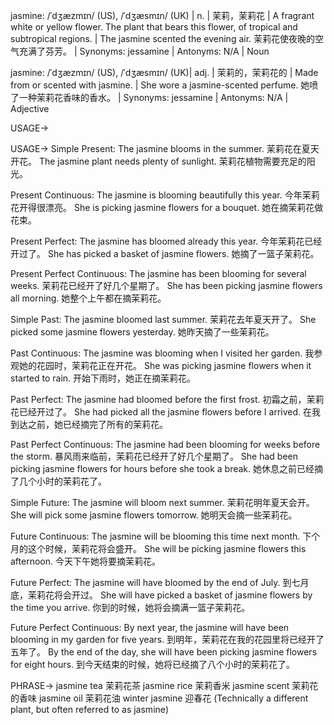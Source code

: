 jasmine: /ˈdʒæzmɪn/ (US), /ˈdʒæsmɪn/ (UK) | n. | 茉莉，茉莉花 |  A fragrant white or yellow flower.  The plant that bears this flower, of tropical and subtropical regions.  |  The jasmine scented the evening air. 茉莉花使夜晚的空气充满了芬芳。 | Synonyms: jessamine | Antonyms: N/A | Noun

jasmine: /ˈdʒæzmɪn/ (US), /ˈdʒæsmɪn/ (UK)| adj. | 茉莉的，茉莉花的 | Made from or scented with jasmine. | She wore a jasmine-scented perfume. 她喷了一种茉莉花香味的香水。 | Synonyms: jessamine | Antonyms: N/A | Adjective


USAGE->

USAGE->
Simple Present:
The jasmine blooms in the summer. 茉莉花在夏天开花。
The jasmine plant needs plenty of sunlight. 茉莉花植物需要充足的阳光。

Present Continuous:
The jasmine is blooming beautifully this year. 今年茉莉花开得很漂亮。
She is picking jasmine flowers for a bouquet. 她在摘茉莉花做花束。

Present Perfect:
The jasmine has bloomed already this year. 今年茉莉花已经开过了。
She has picked a basket of jasmine flowers. 她摘了一篮子茉莉花。

Present Perfect Continuous:
The jasmine has been blooming for several weeks. 茉莉花已经开了好几个星期了。
She has been picking jasmine flowers all morning. 她整个上午都在摘茉莉花。

Simple Past:
The jasmine bloomed last summer. 茉莉花去年夏天开了。
She picked some jasmine flowers yesterday. 她昨天摘了一些茉莉花。

Past Continuous:
The jasmine was blooming when I visited her garden. 我参观她的花园时，茉莉花正在开花。
She was picking jasmine flowers when it started to rain. 开始下雨时，她正在摘茉莉花。

Past Perfect:
The jasmine had bloomed before the first frost. 初霜之前，茉莉花已经开过了。
She had picked all the jasmine flowers before I arrived. 在我到达之前，她已经摘完了所有的茉莉花。

Past Perfect Continuous:
The jasmine had been blooming for weeks before the storm. 暴风雨来临前，茉莉花已经开了好几个星期了。
She had been picking jasmine flowers for hours before she took a break. 她休息之前已经摘了几个小时的茉莉花了。

Simple Future:
The jasmine will bloom next summer. 茉莉花明年夏天会开。
She will pick some jasmine flowers tomorrow. 她明天会摘一些茉莉花。

Future Continuous:
The jasmine will be blooming this time next month. 下个月的这个时候，茉莉花将会盛开。
She will be picking jasmine flowers this afternoon. 今天下午她将要摘茉莉花。

Future Perfect:
The jasmine will have bloomed by the end of July. 到七月底，茉莉花将会开过。
She will have picked a basket of jasmine flowers by the time you arrive. 你到的时候，她将会摘满一篮子茉莉花。

Future Perfect Continuous:
By next year, the jasmine will have been blooming in my garden for five years. 到明年，茉莉花在我的花园里将已经开了五年了。
By the end of the day, she will have been picking jasmine flowers for eight hours. 到今天结束的时候，她将已经摘了八个小时的茉莉花了。


PHRASE->
jasmine tea 茉莉花茶
jasmine rice 茉莉香米
jasmine scent 茉莉花的香味
jasmine oil 茉莉花油
winter jasmine 迎春花 (Technically a different plant, but often referred to as jasmine)